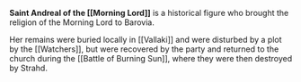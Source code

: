 **Saint Andreal of the [[Morning Lord]]** is a historical figure who brought the religion of the Morning Lord to Barovia. 

Her remains were buried locally in [[Vallaki]] and were disturbed by a plot by the [[Watchers]], but were recovered by the party and returned to the church during the [[Battle of Burning Sun]], where they were then destroyed by Strahd.